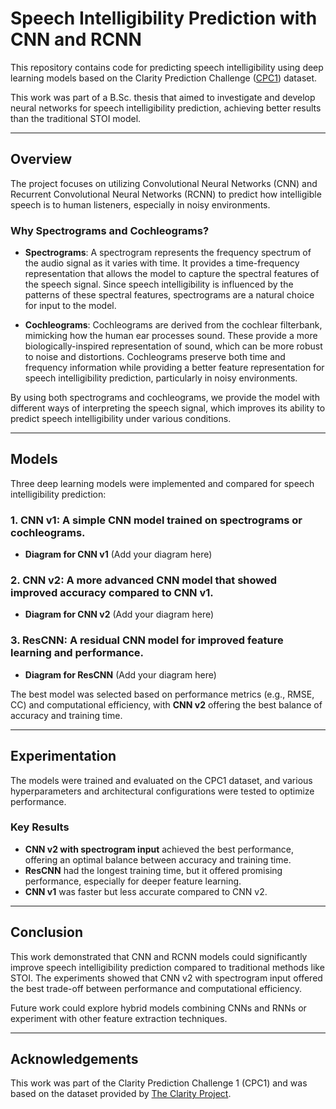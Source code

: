 # Speech Intelligibility Prediction with CNN and RCNN

This repository contains code for predicting speech intelligibility using deep learning models based on the Clarity Prediction Challenge ([CPC1](https://claritychallenge.org/docs/cpc1/cpc1_intro)) dataset.

This work was part of a B.Sc. thesis that aimed to investigate and develop neural networks for speech intelligibility prediction, achieving better results than the traditional STOI model.

---

## Overview

The project focuses on utilizing Convolutional Neural Networks (CNN) and Recurrent Convolutional Neural Networks (RCNN) to predict how intelligible speech is to human listeners, especially in noisy environments.

### Why Spectrograms and Cochleograms?

- **Spectrograms**: A spectrogram represents the frequency spectrum of the audio signal as it varies with time. It provides a time-frequency representation that allows the model to capture the spectral features of the speech signal. Since speech intelligibility is influenced by the patterns of these spectral features, spectrograms are a natural choice for input to the model.
  
- **Cochleograms**: Cochleograms are derived from the cochlear filterbank, mimicking how the human ear processes sound. These provide a more biologically-inspired representation of sound, which can be more robust to noise and distortions. Cochleograms preserve both time and frequency information while providing a better feature representation for speech intelligibility prediction, particularly in noisy environments.

By using both spectrograms and cochleograms, we provide the model with different ways of interpreting the speech signal, which improves its ability to predict speech intelligibility under various conditions.

---

## Models

Three deep learning models were implemented and compared for speech intelligibility prediction:

### 1. **CNN v1**: A simple CNN model trained on spectrograms or cochleograms.
  - **Diagram for CNN v1** (Add your diagram here)

### 2. **CNN v2**: A more advanced CNN model that showed improved accuracy compared to CNN v1.
  - **Diagram for CNN v2** (Add your diagram here)

### 3. **ResCNN**: A residual CNN model for improved feature learning and performance.
  - **Diagram for ResCNN** (Add your diagram here)

The best model was selected based on performance metrics (e.g., RMSE, CC) and computational efficiency, with **CNN v2** offering the best balance of accuracy and training time.

---

## Experimentation

The models were trained and evaluated on the CPC1 dataset, and various hyperparameters and architectural configurations were tested to optimize performance.

### Key Results

- **CNN v2 with spectrogram input** achieved the best performance, offering an optimal balance between accuracy and training time.
- **ResCNN** had the longest training time, but it offered promising performance, especially for deeper feature learning.
- **CNN v1** was faster but less accurate compared to CNN v2.

---

## Conclusion

This work demonstrated that CNN and RCNN models could significantly improve speech intelligibility prediction compared to traditional methods like STOI. The experiments showed that CNN v2 with spectrogram input offered the best trade-off between performance and computational efficiency.

Future work could explore hybrid models combining CNNs and RNNs or experiment with other feature extraction techniques.

---

## Acknowledgements

This work was part of the Clarity Prediction Challenge 1 (CPC1) and was based on the dataset provided by [The Clarity Project](https://claritychallenge.org).
